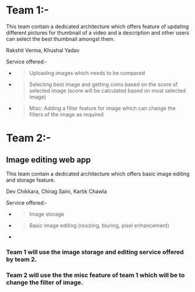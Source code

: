 # Team 1:-
This team contain a dedicated architecture which offers feature of updating different pictures for thumbnail of a video and a description and other users can select the best thumbnail amongst them.

Rakshit Verma,
Khushal Yadav

Service offered:-
- > Uploading images which needs to be compared
- > Selecting best image and getting coins based on the score of selected image (score will be calculated based on most selected image)
- > Misc: Adding a filter feature for image which can change the filters of the image as required

# Team 2:-
## Image editing web app
This team contain a dedicated architecture which offers basic image editing and storage feature.

Dev Chikkara,
Chirag Saini,
Kartik Chawla

Service offered:-
- > Image storage
- > Basic image editing (resizing, bluring, pixel enhancement)
- > 


### Team 1 will use the image storage and editing service offered by team 2.
### Team 2 will use the the misc feature of team 1 which will be to change the filter of image.
